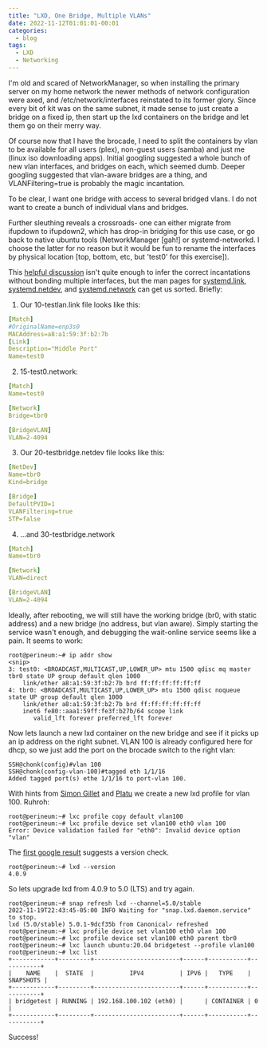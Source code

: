 ```yaml
---
title: "LXD, One Bridge, Multiple VLANs"
date: 2022-11-12T01:01:01-00:01
categories:
  - blog
tags:
  - LXD
  - Networking
---
```

I'm old and scared of NetworkManager, so when installing the primary server
on my home network the newer methods of network configuration were axed, and
/etc/network/interfaces reinstated to its former glory.  Since every bit of
kit was on the same subnet, it made sense to just create a bridge on a fixed
ip, then start up the lxd containers on the bridge and let them go on their
merry way.

Of course now that I have the brocade, I need to split the containers by
vlan to be available for all users (plex), non-guest users (samba) and just
me (linux iso downloading apps).  Initial googling suggested a whole bunch
of new vlan interfaces, and bridges on each, which seemed dumb.  Deeper
googling suggested that vlan-aware bridges are a thing, and
VLANFiltering=true is probably the magic incantation.

To be clear, I want one bridge with access to several bridged vlans. I do
not want to create a bunch of individual vlans and bridges.

Further sleuthing reveals a crossroads-  one can either migrate from ifupdown
to ifupdown2, which has drop-in bridging for this use case, or go back to
native ubuntu tools (NetworkManager [gah!] or systemd-networkd.  I choose
the latter for no reason but it would be fun to rename the interfaces by
physical location [top, bottom, etc, but 'test0' for this exercise]).



This [helpful
discussion](https://discuss.linuxcontainers.org/t/lxd-containers-on-a-vlan-aware-bridge/14734/2)
 isn't quite enough to infer the correct incantations without
bonding multiple interfaces, but the man pages for [systemd.link](https://www.freedesktop.org/software/systemd/man/systemd.link.html),
[systemd.netdev](https://www.freedesktop.org/software/systemd/man/systemd.netdev.html),
and
[systemd.network](https://www.freedesktop.org/software/systemd/man/systemd.netdev.html)
can get us sorted.  Briefly:

1.  Our 10-testlan.link file looks like this:
```YAML
[Match]
#OriginalName=enp3s0
MACAddress=a8:a1:59:3f:b2:7b
[Link]
Description="Middle Port"
Name=test0
````
2. 15-test0.network:
```YAML
[Match]
Name=test0

[Network]
Bridge=tbr0

[BridgeVLAN]
VLAN=2-4094
```
3. Our 20-testbridge.netdev file looks like this:
```YAML
[NetDev]
Name=tbr0
Kind=bridge

[Bridge]
DefaultPVID=1
VLANFiltering=true
STP=false
```
4. ...and 30-testbridge.network
```YAML
[Match]
Name=tbr0

[Network]
VLAN=direct

[BridgeVLAN]
VLAN=2-4094
```

Ideally, after rebooting, we will still have the working bridge (br0, with static
address) and a new bridge (no address, but vlan aware).  Simply starting the
service wasn't enough, and debugging the wait-online service seems like a
pain.  It seems to work:

```
root@perineum:~# ip addr show
<snip>
3: test0: <BROADCAST,MULTICAST,UP,LOWER_UP> mtu 1500 qdisc mq master tbr0 state UP group default qlen 1000
    link/ether a8:a1:59:3f:b2:7b brd ff:ff:ff:ff:ff:ff
4: tbr0: <BROADCAST,MULTICAST,UP,LOWER_UP> mtu 1500 qdisc noqueue state UP group default qlen 1000
    link/ether a8:a1:59:3f:b2:7b brd ff:ff:ff:ff:ff:ff
    inet6 fe80::aaa1:59ff:fe3f:b27b/64 scope link
       valid_lft forever preferred_lft forever
```
Now lets launch a new lxd container on the new bridge and see if it picks up an
ip address on the right subnet. VLAN 100 is already configured here for dhcp, so
we just add the port on the brocade switch to the right vlan:

```
SSH@chonk(config)#vlan 100
SSH@chonk(config-vlan-100)#tagged eth 1/1/16
Added tagged port(s) ethe 1/1/16 to port-vlan 100.
```

With hints from [Simon
Gillet](https://somm15.github.io/network/vlan/lxd/2018/12/13/vlan_with_lxd.html)
and [Platu](https://gist.github.com/platu/fc0c22a42d002a00382c20e023658688) we
create a new lxd profile for vlan 100. Ruhroh:
```
root@perineum:~# lxc profile copy default vlan100
root@perineum:~# lxc profile device set vlan100 eth0 vlan 100
Error: Device validation failed for "eth0": Invalid device option "vlan"
```
The [first google
result](https://discuss.linuxcontainers.org/t/ovs-vlan-tag-with-lxd/13984/3)
suggests a version check.
```
root@perineum:~# lxd --version
4.0.9
```
So lets upgrade lxd from 4.0.9 to 5.0 (LTS) and try again.
```
root@perineum:~# snap refresh lxd --channel=5.0/stable
2022-11-19T22:43:45-05:00 INFO Waiting for "snap.lxd.daemon.service" to stop.
lxd (5.0/stable) 5.0.1-9dcf35b from Canonical✓ refreshed
root@perineum:~# lxc profile device set vlan100 eth0 vlan 100
root@perineum:~# lxc profile device set vlan100 eth0 parent tbr0
root@perineum:~# lxc launch ubuntu:20.04 bridgetest --profile vlan100
root@perineum:~# lxc list
+------------+---------+------------------------+------+-----------+-----------+
|    NAME    |  STATE  |          IPV4          | IPV6 |   TYPE    | SNAPSHOTS |
+------------+---------+------------------------+------+-----------+-----------+
| bridgetest | RUNNING | 192.168.100.102 (eth0) |      | CONTAINER | 0         |
+------------+---------+------------------------+------+-----------+-----------+
```
Success!
